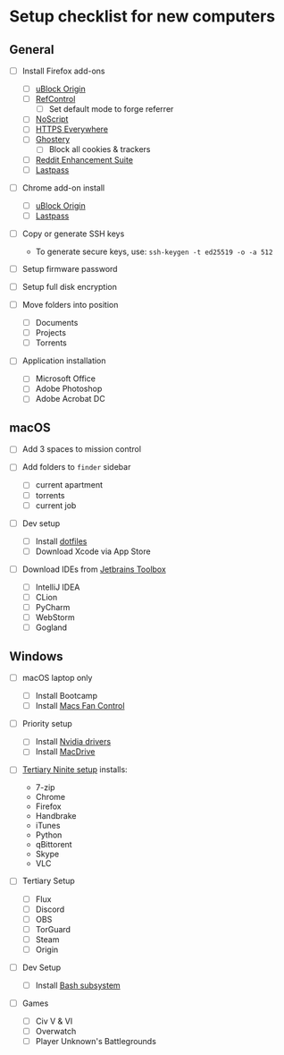 # Setup checklist for new computers
## General
- [ ] Install Firefox add-ons
	- [ ] [uBlock Origin](https://addons.mozilla.org/en-us/firefox/addon/ublock-origin/)
	- [ ] [RefControl](https://addons.mozilla.org/en-US/firefox/addon/refcontrol/)
		- [ ] Set default mode to forge referrer
	- [ ] [NoScript](https://addons.mozilla.org/en-US/firefox/addon/noscript/)
	- [ ] [HTTPS Everywhere](https://www.eff.org/https-everywhere)
	- [ ] [Ghostery](https://addons.mozilla.org/en-US/firefox/addon/ghostery/)
		- [ ] Block all cookies & trackers
	- [ ] [Reddit Enhancement Suite](https://addons.mozilla.org/en-US/firefox/addon/reddit-enhancement-suite/)
	- [ ] [Lastpass](https://lastpass.com/misc_download2.php)

- [ ] Chrome add-on install
	- [ ] [uBlock Origin](https://chrome.google.com/webstore/detail/ublock-origin/cjpalhdlnbpafiamejdnhcphjbkeiagm?hl=en)
	- [ ] [Lastpass](https://lastpass.com/misc_download2.php)

- [ ] Copy or generate SSH keys
	- To generate secure keys, use: `ssh-keygen -t ed25519 -o -a 512`

- [ ] Setup firmware password

- [ ] Setup full disk encryption

- [ ] Move folders into position
	- [ ] Documents
	- [ ] Projects
	- [ ] Torrents

- [ ] Application installation
	- [ ] Microsoft Office
	- [ ] Adobe Photoshop
	- [ ] Adobe Acrobat DC

## macOS
- [ ] Add 3 spaces to mission control

- [ ] Add folders to `finder` sidebar
	- [ ] current apartment
	- [ ] torrents
	- [ ] current job

- [ ] Dev setup
	- [ ] Install [dotfiles](https://github.com/JasonYao/dotfiles)
	- [ ] Download Xcode via App Store

- [ ] Download IDEs from [Jetbrains Toolbox](https://www.jetbrains.com/toolbox/)
	- [ ] IntelliJ IDEA
	- [ ] CLion
	- [ ] PyCharm
	- [ ] WebStorm
	- [ ] Gogland

## Windows
- [ ] macOS laptop only
	- [ ] Install Bootcamp
	- [ ] Install [Macs Fan Control](https://www.crystalidea.com/macs-fan-control)

- [ ] Priority setup
	- [ ] Install [Nvidia drivers](https://www.nvidia.com/Download/index.aspx)
	- [ ] Install [MacDrive](https://www.mediafour.com/shop/myaccount/downloads/)

- [ ] [Tertiary Ninite setup](https://ninite.com/7zip-chrome-firefox-handbrake-itunes-python-qbittorrent-skype-vlc/) installs:
  - 7-zip
  - Chrome
  - Firefox
  - Handbrake
  - iTunes
  - Python
  - qBittorent
  - Skype
  - VLC

- [ ] Tertiary Setup
	- [ ] Flux
	- [ ] Discord
	- [ ] OBS
	- [ ] TorGuard
	- [ ] Steam
	- [ ] Origin
- [ ] Dev Setup
	- [ ] Install [Bash subsystem](https://msdn.microsoft.com/en-us/commandline/wsl/install_guide)

- [ ] Games
	- [ ] Civ V & VI
	- [ ] Overwatch
	- [ ] Player Unknown's Battlegrounds
